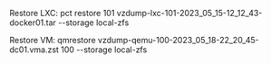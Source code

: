 Restore LXC:
 pct restore 101 vzdump-lxc-101-2023_05_15-12_12_43-docker01.tar --storage local-zfs

 Restore VM:
 qmrestore vzdump-qemu-100-2023_05_18-22_20_45-dc01.vma.zst 100 --storage local-zfs  